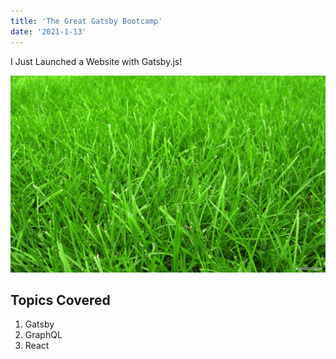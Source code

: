 ```yaml
---
title: 'The Great Gatsby Bootcamp'
date: '2021-1-13'
---
```


I Just Launched a Website with Gatsby.js!

![Grass](./grasspic.jpg)

## Topics Covered

1. Gatsby
2. GraphQL
3. React
